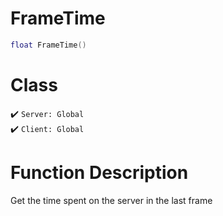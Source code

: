 # FrameTime
```lua
float FrameTime()
```
# Class
✔️ `Server: Global`  
✔️ `Client: Global`  

# Function Description
Get the time spent on the server in the last frame
